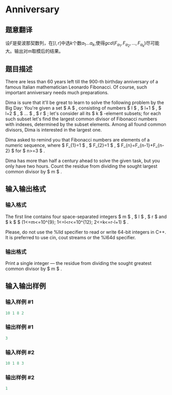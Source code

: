# Anniversary

## 题意翻译

设$F$是斐波那契数列，在$[l,r]$中选$k$个数$a_{1}...a_{k}$,使得$gcd(F_{a_{1}},F_{a_{2}},...,F_{a_{k}})$尽可能大。输出对$m$取模后的结果。

## 题目描述

There are less than 60 years left till the 900-th birthday anniversary of a famous Italian mathematician Leonardo Fibonacci. Of course, such important anniversary needs much preparations.

Dima is sure that it'll be great to learn to solve the following problem by the Big Day: You're given a set $ A $ , consisting of numbers $ l $ , $ l+1 $ , $ l+2 $ , $ ... $ , $ r $ ; let's consider all its $ k $ -element subsets; for each such subset let's find the largest common divisor of Fibonacci numbers with indexes, determined by the subset elements. Among all found common divisors, Dima is interested in the largest one.

Dima asked to remind you that Fibonacci numbers are elements of a numeric sequence, where $ F_{1}=1 $ , $ F_{2}=1 $ , $ F_{n}=F_{n-1}+F_{n-2} $ for $ n>=3 $ .

Dima has more than half a century ahead to solve the given task, but you only have two hours. Count the residue from dividing the sought largest common divisor by $ m $ .

## 输入输出格式

### 输入格式

The first line contains four space-separated integers $ m $ , $ l $ , $ r $ and $ k $ $ (1<=m<=10^{9}; 1<=l&lt;r<=10^{12}; 2<=k<=r-l+1) $ .

Please, do not use the %lld specifier to read or write 64-bit integers in С++. It is preferred to use cin, cout streams or the %I64d specifier.

### 输出格式

Print a single integer — the residue from dividing the sought greatest common divisor by $ m $ .

## 输入输出样例

### 输入样例 #1

```cpp
10 1 8 2

```
### 输出样例 #1

```cpp
3

```
### 输入样例 #2

```cpp
10 1 8 3

```
### 输出样例 #2

```cpp
1

```
